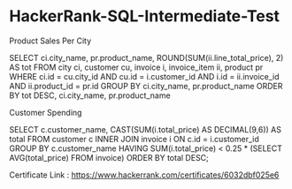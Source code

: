 # HackerRank-SQL-Intermediate-Test

Product Sales Per City

SELECT ci.city_name, pr.product_name, ROUND(SUM(ii.line_total_price), 2) AS tot
FROM city ci, customer cu, invoice i, invoice_item ii, product pr 
WHERE ci.id = cu.city_id AND cu.id = i.customer_id AND i.id = ii.invoice_id AND ii.product_id = pr.id 
GROUP BY ci.city_name, pr.product_name 
ORDER BY tot DESC, ci.city_name, pr.product_name 

Customer Spending 

SELECT c.customer_name, CAST(SUM(i.total_price) AS DECIMAL(9,6)) AS total
FROM customer c
INNER JOIN invoice i ON c.id = i.customer_id
GROUP BY c.customer_name
HAVING SUM(i.total_price) < 0.25 * (SELECT AVG(total_price) FROM invoice)
ORDER BY total DESC;

Certificate Link : https://www.hackerrank.com/certificates/6032dbf025e6
